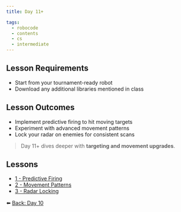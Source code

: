 ```yaml
---
title: Day 11+

tags:
  - robocode
  - contents
  - cs
  - intermediate
---
```


## Lesson Requirements

* Start from your tournament-ready robot
* Download any additional libraries mentioned in class

## Lesson Outcomes

* Implement predictive firing to hit moving targets
* Experiment with advanced movement patterns
* Lock your radar on enemies for consistent scans

> Day 11+ dives deeper with **targeting and movement upgrades**.

## Lessons

- [1 - Predictive Firing](/robocode/Day-11+/01_predictive_firing)
- [2 - Movement Patterns](/robocode/Day-11+/02_movement_patterns)
- [3 - Radar Locking](/robocode/Day-11+/03_radar_locking)

⬅️ [Back: Day 10](/robocode/Day-10/index)
